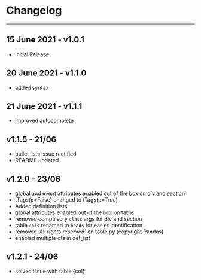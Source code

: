 # Changelog
__________________________________________________________________

## 15 June 2021 - v1.0.1

- Initial Release

## 20 June 2021 - v1.1.0

- added syntax

## 21 June 2021 - v1.1.1

- improved autocomplete

## v1.1.5 - 21/06

- bullet lists issue rectified
- README updated

## v1.2.0 - 23/06

- global and event attributes enabled out of the box on div and section
- tTags(p=False) changed to tTags(p=True)
- Added definition lists
- global attributes enabled out of the box on table
- removed compulsory `class` args for div and section
- table `cols` renamed to `heads` for easier identification
- removed 'All rights reserved' on table.py (copyright Pandas)
- enabled multiple dts in def_list

## v1.2.1 - 24/06

- solved issue with table {col}




